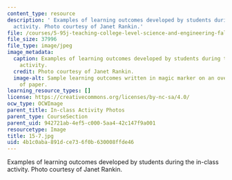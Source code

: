 ```yaml
---
content_type: resource
description: ' Examples of learning outcomes developed by students during the in-class
  activity. Photo courtesy of Janet Rankin.'
file: /courses/5-95j-teaching-college-level-science-and-engineering-fall-2015/4b1c0aba891dce736f0b630008ffde46_15-7.jpg
file_size: 37996
file_type: image/jpeg
image_metadata:
  caption: Examples of learning outcomes developed by students during the in-class
    activity.
  credit: Photo courtesy of Janet Rankin.
  image-alt: Sample learning outcomes written in magic marker on an oversized sheet
    of paper.
learning_resource_types: []
license: https://creativecommons.org/licenses/by-nc-sa/4.0/
ocw_type: OCWImage
parent_title: In-class Activity Photos
parent_type: CourseSection
parent_uid: 942721ab-4ef5-c000-5aa4-42c147f9a001
resourcetype: Image
title: 15-7.jpg
uid: 4b1c0aba-891d-ce73-6f0b-630008ffde46
---
```

 Examples of learning outcomes developed by students during the in-class activity. Photo courtesy of Janet Rankin.